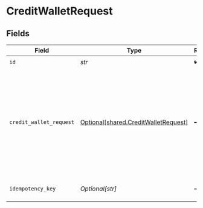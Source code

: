 # CreditWalletRequest


## Fields

| Field                                                                                       | Type                                                                                        | Required                                                                                    | Description                                                                                 | Example                                                                                     |
| ------------------------------------------------------------------------------------------- | ------------------------------------------------------------------------------------------- | ------------------------------------------------------------------------------------------- | ------------------------------------------------------------------------------------------- | ------------------------------------------------------------------------------------------- |
| `id`                                                                                        | *str*                                                                                       | :heavy_check_mark:                                                                          | N/A                                                                                         |                                                                                             |
| `credit_wallet_request`                                                                     | [Optional[shared.CreditWalletRequest]](../../models/shared/creditwalletrequest.md)          | :heavy_minus_sign:                                                                          | N/A                                                                                         | {<br/>"amount": {<br/>"asset": "USD/2",<br/>"amount": 100<br/>},<br/>"metadata": {<br/>"key": ""<br/>},<br/>"sources": []<br/>} |
| `idempotency_key`                                                                           | *Optional[str]*                                                                             | :heavy_minus_sign:                                                                          | Use an idempotency key                                                                      |                                                                                             |
